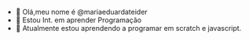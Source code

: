 - 👋 Olá,meu nome é @mariaeduardateider
- 👀 Estou Int. em aprender Programação 
- 🌱 Atualmente estou aprendendo a programar em scratch e javascript.



<!---
mariaeduardateider/mariaeduardateider is a ✨ special ✨ repository because its `README.md` (this file) appears on your GitHub profile.
You can click the Preview link to take a look at your changes.
--->
